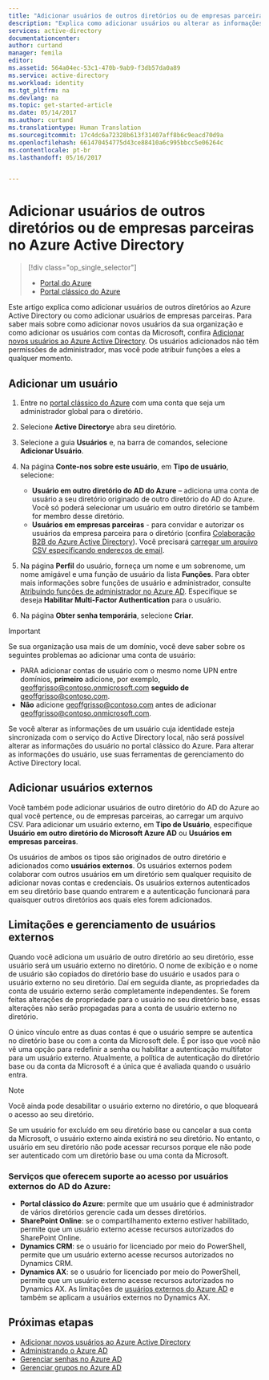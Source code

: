 ```yaml
---
title: "Adicionar usuários de outros diretórios ou de empresas parceiras ao Azure Active Directory | Microsoft Docs"
description: "Explica como adicionar usuários ou alterar as informações de usuário no Azure Active Directory, incluindo usuários externos e convidados."
services: active-directory
documentationcenter: 
author: curtand
manager: femila
editor: 
ms.assetid: 564a04ec-53c1-470b-9ab9-f3db57da0a89
ms.service: active-directory
ms.workload: identity
ms.tgt_pltfrm: na
ms.devlang: na
ms.topic: get-started-article
ms.date: 05/14/2017
ms.author: curtand
ms.translationtype: Human Translation
ms.sourcegitcommit: 17c4dc6a72328b613f31407aff8b6c9eacd70d9a
ms.openlocfilehash: 661470454775d43ce88410a6c995bbcc5e06264c
ms.contentlocale: pt-br
ms.lasthandoff: 05/16/2017


---
```

# <a name="add-users-from-other-directories-or-partner-companies-in-azure-active-directory"></a>Adicionar usuários de outros diretórios ou de empresas parceiras no Azure Active Directory
> [!div class="op_single_selector"]
> * [Portal do Azure](active-directory-users-create-external-azure-portal.md )
> * [Portal clássico do Azure](active-directory-create-users-external.md)
>
>

Este artigo explica como adicionar usuários de outros diretórios ao Azure Active Directory ou como adicionar usuários de empresas parceiras. Para saber mais sobre como adicionar novos usuários da sua organização e como adicionar os usuários com contas da Microsoft, confira [Adicionar novos usuários ao Azure Active Directory](active-directory-create-users.md). Os usuários adicionados não têm permissões de administrador, mas você pode atribuir funções a eles a qualquer momento.

## <a name="add-a-user"></a>Adicionar um usuário
1. Entre no [portal clássico do Azure](https://manage.windowsazure.com) com uma conta que seja um administrador global para o diretório.
2. Selecione **Active Directory**e abra seu diretório.
3. Selecione a guia **Usuários** e, na barra de comandos, selecione **Adicionar Usuário**.
4. Na página **Conte-nos sobre este usuário**, em **Tipo de usuário**, selecione:

   * **Usuário em outro diretório do AD do Azure** – adiciona uma conta de usuário a seu diretório originado de outro diretório do AD do Azure. Você só poderá selecionar um usuário em outro diretório se também for membro desse diretório.
   * **Usuários em empresas parceiras** - para convidar e autorizar os usuários da empresa parceira para o diretório (confira [Colaboração B2B do Azure Active Directory](active-directory-b2b-what-is-azure-ad-b2b.md)). Você precisará [carregar um arquivo CSV especificando endereços de email](active-directory-b2b-references-csv-file-format.md).
5. Na página **Perfil** do usuário, forneça um nome e um sobrenome, um nome amigável e uma função de usuário da lista **Funções**. Para obter mais informações sobre funções de usuário e administrador, consulte [Atribuindo funções de administrador no Azure AD](active-directory-assign-admin-roles.md). Especifique se deseja **Habilitar Multi-Factor Authentication** para o usuário.
6. Na página **Obter senha temporária**, selecione **Criar**.

> [!IMPORTANT]
> Se sua organização usa mais de um domínio, você deve saber sobre os seguintes problemas ao adicionar uma conta de usuário:
>
> * PARA adicionar contas de usuário com o mesmo nome UPN entre domínios, **primeiro** adicione, por exemplo, geoffgrisso@contoso.onmicrosoft.com **seguido de** geoffgrisso@contoso.com.
> * **Não** adicione geoffgrisso@contoso.com antes de adicionar geoffgrisso@contoso.onmicrosoft.com.
>

Se você alterar as informações de um usuário cuja identidade esteja sincronizada com o serviço do Active Directory local, não será possível alterar as informações do usuário no portal clássico do Azure. Para alterar as informações do usuário, use suas ferramentas de gerenciamento do Active Directory local.

## <a name="add-external-users"></a>Adicionar usuários externos
Você também pode adicionar usuários de outro diretório do AD do Azure ao qual você pertence, ou de empresas parceiras, ao carregar um arquivo CSV. Para adicionar um usuário externo, em **Tipo de Usuário**, especifique **Usuário em outro diretório do Microsoft Azure AD** ou **Usuários em empresas parceiras**.

Os usuários de ambos os tipos são originados de outro diretório e adicionados como **usuários externos**. Os usuários externos podem colaborar com outros usuários em um diretório sem qualquer requisito de adicionar novas contas e credenciais. Os usuários externos autenticados em seu diretório base quando entrarem e a autenticação funcionará para quaisquer outros diretórios aos quais eles forem adicionados.

## <a name="external-user-management-and-limitations"></a>Limitações e gerenciamento de usuários externos
Quando você adiciona um usuário de outro diretório ao seu diretório, esse usuário será um usuário externo no diretório. O nome de exibição e o nome de usuário são copiados do diretório base do usuário e usados para o usuário externo no seu diretório. Daí em seguida diante, as propriedades da conta de usuário externo serão completamente independentes. Se forem feitas alterações de propriedade para o usuário no seu diretório base, essas alterações não serão propagadas para a conta de usuário externo no diretório.

O único vínculo entre as duas contas é que o usuário sempre se autentica no diretório base ou com a conta da Microsoft dele. É por isso que você não vê uma opção para redefinir a senha ou habilitar a autenticação multifator para um usuário externo. Atualmente, a política de autenticação do diretório base ou da conta da Microsoft é a única que é avaliada quando o usuário entra.

> [!NOTE]
> Você ainda pode desabilitar o usuário externo no diretório, o que bloqueará o acesso ao seu diretório.
>
>

Se um usuário for excluído em seu diretório base ou cancelar a sua conta da Microsoft, o usuário externo ainda existirá no seu diretório. No entanto, o usuário em seu diretório não pode acessar recursos porque ele não pode ser autenticado com um diretório base ou uma conta da Microsoft.

### <a name="services-that-currently-support-access-by-azure-ad-external-users"></a>Serviços que oferecem suporte ao acesso por usuários externos do AD do Azure:
* **Portal clássico do Azure**: permite que um usuário que é administrador de vários diretórios gerencie cada um desses diretórios.
* **SharePoint Online**: se o compartilhamento externo estiver habilitado, permite que um usuário externo acesse recursos autorizados do SharePoint Online.
* **Dynamics CRM**: se o usuário for licenciado por meio do PowerShell, permite que um usuário externo acesse recursos autorizados no Dynamics CRM.
* **Dynamics AX**: se o usuário for licenciado por meio do PowerShell, permite que um usuário externo acesse recursos autorizados no Dynamics AX. As limitações de [usuários externos do Azure AD](#known-limitations-of-azure-ad-external-users) e também se aplicam a usuários externos no Dynamics AX.

## <a name="next-steps"></a>Próximas etapas
* [Adicionar novos usuários ao Azure Active Directory](active-directory-create-users.md)
* [Administrando o Azure AD](active-directory-administer.md)
* [Gerenciar senhas no Azure AD](active-directory-manage-passwords.md)
* [Gerenciar grupos no Azure AD](active-directory-manage-groups.md)

